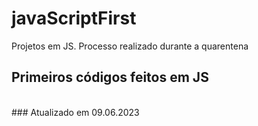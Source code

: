 # javaScriptFirst

Projetos em JS.
Processo realizado durante a quarentena             
          
## Primeiros códigos feitos em JS      
<br> 
### Atualizado em 09.06.2023 
